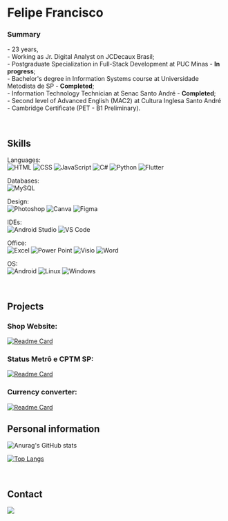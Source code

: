 <h1 align= center">Felipe Francisco</h1>
<p align="justify">
<h3>Summary</h3>
- 23 years, <br>
- Working as Jr. Digital Analyst on JCDecaux Brasil; <br>
- Postgraduate Specialization in Full-Stack Development at PUC Minas - <strong>In progress</strong>; <br>
- Bachelor's degree in Information Systems course at Universidade Metodista de SP - <strong>Completed</strong>; <br>
- Information Technology Technician at Senac Santo André - <strong>Completed</strong>; <br>
- Second level of Advanced English (MAC2) at Cultura Inglesa Santo André - Cambridge Certificate (PET - B1 Preliminary).
</p>
<br>

## Skills
Languages: <br>
![HTML](https://img.shields.io/badge/HTML5-E34F26?style=for-the-badge&logo=html5&logoColor=white)
![CSS](https://img.shields.io/badge/CSS3-1572B6?style=for-the-badge&logo=css3&logoColor=white)
![JavaScript](https://img.shields.io/badge/JavaScript-323330?style=for-the-badge&logo=javascript&logoColor=F7DF1E)
![C#](https://img.shields.io/badge/C%23-239120?style=for-the-badge&logo=csharp&logoColor=white)
![Python](https://img.shields.io/badge/Python-FFD43B?style=for-the-badge&logo=python&logoColor=blue)
![Flutter](https://img.shields.io/badge/Flutter-02569B?style=for-the-badge&logo=flutter&logoColor=white)

Databases: <br>
![MySQL](https://img.shields.io/badge/MySQL-005C84?style=for-the-badge&logo=mysql&logoColor=white)

Design: <br>
![Photoshop](https://img.shields.io/badge/Adobe%20Photoshop-31A8FF?style=for-the-badge&logo=Adobe%20Photoshop&logoColor=black)
![Canva](https://img.shields.io/badge/Canva-%2300C4CC.svg?&style=for-the-badge&logo=Canva&logoColor=white)
![Figma](https://img.shields.io/badge/Figma-F24E1E?style=for-the-badge&logo=figma&logoColor=white)

IDEs: <br>
![Android Studio](https://img.shields.io/badge/Android_Studio-3DDC84?style=for-the-badge&logo=android-studio&logoColor=white)
![VS Code](https://img.shields.io/badge/VSCode-0078D4?style=for-the-badge&logo=visual%20studio%20code&logoColor=white)

Office: <br>
![Excel](https://img.shields.io/badge/Microsoft_Excel-217346?style=for-the-badge&logo=microsoft-excel&logoColor=white)
![Power Point](https://img.shields.io/badge/Microsoft_PowerPoint-B7472A?style=for-the-badge&logo=microsoft-powerpoint&logoColor=white)
![Visio](https://img.shields.io/badge/Microsoft_Visio-3955A3?style=for-the-badge&logo=microsoft-visio&logoColor=white)
![Word](https://img.shields.io/badge/Microsoft_Word-2B579A?style=for-the-badge&logo=microsoft-word&logoColor=white)

OS: <br>
![Android](https://img.shields.io/badge/Android-3DDC84?style=for-the-badge&logo=android&logoColor=white)
![Linux](https://img.shields.io/badge/Linux-FCC624?style=for-the-badge&logo=linux&logoColor=black)
![Windows](https://img.shields.io/badge/Windows-0078D6?style=for-the-badge&logo=windows&logoColor=white)

<br>


## Projects

<h3>Shop Website: </h3>

[![Readme Card](https://github-readme-stats.vercel.app/api/pin/?username=fefagundes-15&repo=Shop-Website&theme=radical)](https://fefagundes-15.github.io/Shop-Website/)
<br>

<h3>Status Metrô e CPTM SP: </h3>

[![Readme Card](https://github-readme-stats.vercel.app/api/pin/?username=fefagundes-15&repo=metro-cptm-sp&theme=radical)](https://fefagundes-15.github.io/metro-cptm-sp/)
<br>

<h3>Currency converter: </h3>

[![Readme Card](https://github-readme-stats.vercel.app/api/pin/?username=fefagundes-15&repo=Currency-converter&theme=radical)](https://fefagundes-15.github.io/Currency-converter/)
<br>


## Personal information
![Anurag's GitHub stats](https://github-readme-stats.vercel.app/api?username=fefagundes-15&show_icons=true&theme=radical)

[![Top Langs](https://github-readme-stats.vercel.app/api/top-langs/?username=fefagundes-15&theme=radical)](https://github.com/anuraghazra/github-readme-stats)

<br>


## Contact
<a href="//linkedin.com/in/felipefrancisco1"><img src="https://img.shields.io/badge/LinkedIn-0077B5?style=for-the-badge&logo=linkedin&logoColor=white">
